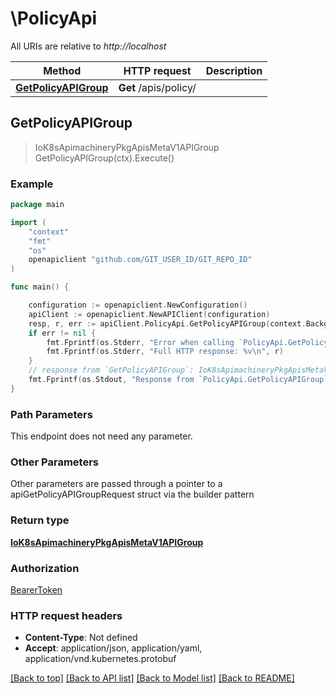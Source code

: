 # \PolicyApi

All URIs are relative to *http://localhost*

Method | HTTP request | Description
------------- | ------------- | -------------
[**GetPolicyAPIGroup**](PolicyApi.md#GetPolicyAPIGroup) | **Get** /apis/policy/ | 



## GetPolicyAPIGroup

> IoK8sApimachineryPkgApisMetaV1APIGroup GetPolicyAPIGroup(ctx).Execute()





### Example

```go
package main

import (
    "context"
    "fmt"
    "os"
    openapiclient "github.com/GIT_USER_ID/GIT_REPO_ID"
)

func main() {

    configuration := openapiclient.NewConfiguration()
    apiClient := openapiclient.NewAPIClient(configuration)
    resp, r, err := apiClient.PolicyApi.GetPolicyAPIGroup(context.Background()).Execute()
    if err != nil {
        fmt.Fprintf(os.Stderr, "Error when calling `PolicyApi.GetPolicyAPIGroup``: %v\n", err)
        fmt.Fprintf(os.Stderr, "Full HTTP response: %v\n", r)
    }
    // response from `GetPolicyAPIGroup`: IoK8sApimachineryPkgApisMetaV1APIGroup
    fmt.Fprintf(os.Stdout, "Response from `PolicyApi.GetPolicyAPIGroup`: %v\n", resp)
}
```

### Path Parameters

This endpoint does not need any parameter.

### Other Parameters

Other parameters are passed through a pointer to a apiGetPolicyAPIGroupRequest struct via the builder pattern


### Return type

[**IoK8sApimachineryPkgApisMetaV1APIGroup**](IoK8sApimachineryPkgApisMetaV1APIGroup.md)

### Authorization

[BearerToken](../README.md#BearerToken)

### HTTP request headers

- **Content-Type**: Not defined
- **Accept**: application/json, application/yaml, application/vnd.kubernetes.protobuf

[[Back to top]](#) [[Back to API list]](../README.md#documentation-for-api-endpoints)
[[Back to Model list]](../README.md#documentation-for-models)
[[Back to README]](../README.md)

